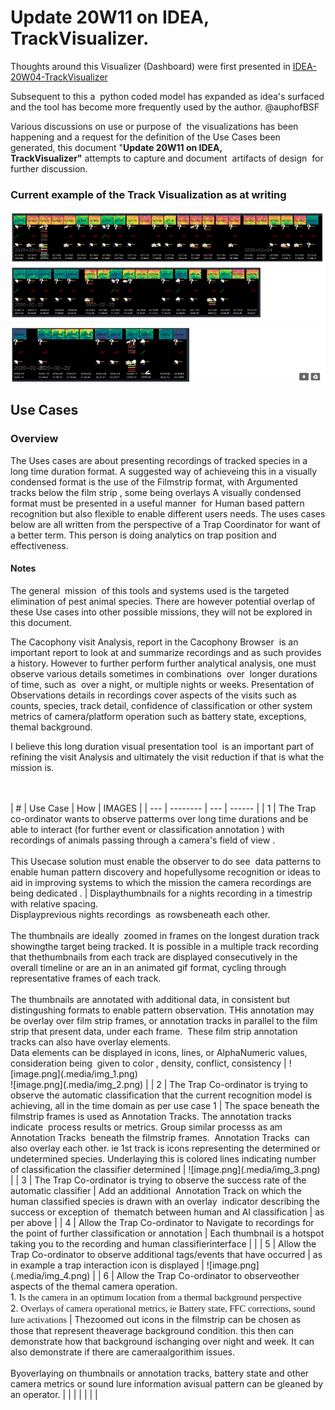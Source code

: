 # Update 20W11 on IDEA, TrackVisualizer.

Thoughts around this Visualizer (Dashboard) were first presented in [IDEA-20W04-TrackVisualizer](.%5CIDEA-20W04-TrackVisualizer.md)

Subsequent to this a  python coded model has expanded as idea's surfaced and the tool has become more frequently used by the author. @auphofBSF

Various discussions on use or purpose of  the visualizations has been happening and a request for the definition of the Use Cases been generated, this document "**Update 20W11 on IDEA, TrackVisualizer"** attempts to capture and document  artifacts of design  for further discussion.
<br>
### Current example of the Track Visualization as at writing

![image.png](.media/img_0.png)

## Use Cases

### Overview

The Uses cases are about presenting recordings of tracked species in a long time duration format.
A suggested way of achieveing this in a visually condensed format is the use of the Filmstrip format, with Argumented tracks below the film strip , some being overlays
A visually condensed format must be presented in a useful manner  for Human based pattern recognition but also flexible to enable different users needs.
The uses cases below are all written from the perspective of a Trap Coordinator for want of a better term. This person is doing analytics on trap position and effectiveness.

#### Notes

The general  mission  of this tools and systems used is the targeted elimination of pest animal species. There are however potential overlap of these Use cases into other possible missions, they will not be explored in this document.

The Cacophony visit Analysis, report in the Cacophony Browser  is an important report to look at and summarize recordings and as such provides a history.
However to further perform further analytical analysis, one must  observe various details sometimes in combinations  over  longer durations of time, such as  over a night, or multiple nights or weeks.
Presentation of Observations details in recordings cover aspects of the visits such as counts, species, track detail, confidence of classification or other system metrics of camera/platform operation such as battery state, exceptions, themal background.

I believe this long duration visual presentation tool  is an important part of refining the visit Analysis and ultimately the visit reduction if that is what the mission is.

<br>
<br>
| # | Use Case | How | IMAGES |
| --- | -------- | --- | ------ |
| 1 | The Trap co-ordinator wants to observe patterms over long time durations and be able to interact (for further event or classification annotation ) with recordings of animals passing through a camera's field of view .<br><br>This Usecase solution must enable the observer to do see  data patterns to enable human pattern discovery and hopefullysome recognition or ideas to aid in improving systems to which the mission the camera recordings are being dedicated . | Displaythumbnails for a nights recording in a timestrip with relative spacing.<br>Displayprevious nights recordings<span style="mso-spacerun:yes">&nbsp;&nbsp;</span>as rowsbeneath each other.<br> <br>The thumbnails are ideally  zoomed in frames on the longest duration track showingthe target being tracked. It is possible in a multiple track recording that thethumbnails from each track are displayed consecutively in the overall timeline or are an in an animated gif format, cycling through representative frames of each track.<span style="mso-spacerun:yes">&nbsp;&nbsp;</span><br><span style="mso-spacerun:yes"></span><br><span style="mso-spacerun:yes">The thumbnails are annotated with additional data, in consistent but distingushing formats to enable pattern observation. THis annotation may be overlay over film strip frames, or annotation tracks in parallel to the film strip that present data, under each frame.&nbsp; These film strip annotation tracks can also have overlay elements.</span><br><span style="mso-spacerun:yes">Data elements can be displayed in icons, lines, or AlphaNumeric values, consideration being&nbsp; given to color , density, conflict, consistency</span> | ![image.png](.media/img_1.png)<br>![image.png](.media/img_2.png) |
| 2 | The Trap Co-ordinator is trying to observe the automatic classification that the current recognition model is achieving, all in the time domain as per use case 1 | The space beneath the  filmstrip frames is used as Annotation Tracks. The annotation tracks indicate  process results or metrics. Group similar processs as am Annotation Tracks  beneath the filmstrip frames.  Annotation Tracks  can also overlay each other. ie 1st track is icons representing the determined or undetermined species. Underlaying this is colored lines indicating number of classification the classifier determined | ![image.png](.media/img_3.png) |
| 3 | The Trap Co-ordinator is trying to observe the success rate of the automatic classifier | Add an additional  Annotation Track on which the  human classified species is drawn with an overlay  indicator describing the success or exception of  thematch between human and AI classification | as per above |
| 4 | Allow the Trap Co-ordinator to Navigate to recordings for the point of further classification or annotation | Each thumbnail is a hotspot taking you to the recording and human classifierinterface |  |
| 5 | Allow the Trap Co-ordinator to observe additional tags/events that have occurred | as in example a trap interaction icon is displayed | ![image.png](.media/img_4.png) |
| 6 | Allow the Trap Co-ordinator to observeother aspects of the themal camera operation.<br>1. <span class="font" style="font-family:Calibri"><span class="size" style="font-size:11pt">Is the camera in an optimum location from a thermal background perspective</span></span><br><span class="font" style="font-family:Calibri"><span class="size" style="font-size:11pt"></span></span>2. <span class="font" style="font-family:Calibri"><span class="size" style="font-size:11pt">Overlays of camera operational metrics, ie Battery state, FFC corrections, sound lure activations</span></span> | Thezoomed out icons in the filmstrip can be chosen as those that represent theaverage background condition. this then can demonstrate how that background ischanging over night and week. It can also demonstrate if there are cameraalgorithim issues.<br> <br>Byoverlaying on thumbnails or annotation tracks, battery state and other camera metrics or sound lure information avisual pattern can be gleaned by an operator. |  |
|  |  |  |  |
<br>
<br>
